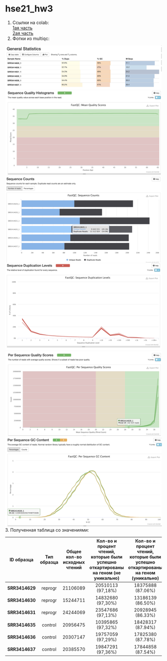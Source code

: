 # hse21_hw3
1. Ссылки на colab:</br>
  [1ая часть](https://colab.research.google.com/drive/1ZpJ5pmOwfahympql-RUCQv_kfJcQRm6v?usp=sharing)</br>
  [2ая часть](https://colab.research.google.com/drive/1XtAQeDm7U-wPJ03S-DKNwyVW68mClcyZ?usp=sharing)</br>
2. Фотки из multiqc:
  <img src="https://github.com/ulvivl/hse21_hw3/blob/main/img/General_Statistics.png" style="zoom:50%;" />
  <img src="https://github.com/ulvivl/hse21_hw3/blob/main/img/Seq_quality_histogram.png" style="zoom:50%;" />
  <img src="https://github.com/ulvivl/hse21_hw3/blob/main/img/Sequence_counts.png" style="zoom:50%;" />
  <img src="https://github.com/ulvivl/hse21_hw3/blob/main/img/Sequence_duplication.png" style="zoom:50%;" />
  <img src="https://github.com/ulvivl/hse21_hw3/blob/main/img/per_seq_quality.png" style="zoom:50%;" />
  <img src="https://github.com/ulvivl/hse21_hw3/blob/main/img/GC_content.png" style="zoom:50%;" />
3. Полученная таблица со значениями:


| ID образца | Тип образца  | Общее кол-во исходных чтений | Кол-во и процент чтений, которые были успешно откартированы на геном (не уникально) | Кол-во и процент чтений, которые были успешно откартированы на геном (уникально) | Общее кол-во чтений, которые попали на гены |
|----------|:-------:|:----------------:|:----------------:|:----------------:|:----------------:|
| **SRR3414629** | reprogr | 21106089 | 20510113 (97,18%) | 18375888 (87.06%) | 16049609 |
| **SRR3414630** | reprogr | 15244711 | 14832680 (97,30%) | 13186139 (86.50%) | 11465324 |
| **SRR3414631** | reprogr | 24244069 | 23547686 (97,13%) | 20928945 (86.33%) | 18408851 |
| **SRR3414635** | control | 20956475 | 10395865 (97,32%) | 18428317 (87.94%) | 16275997 |
| **SRR3414636** | control | 20307147 | 19757059 (97,29%) | 17825380 (87.78%) | 15757580 |
| **SRR3414637** | control | 20385570 | 19847291 (97,36%) | 17844858 (87.54%) | 15736978 |

